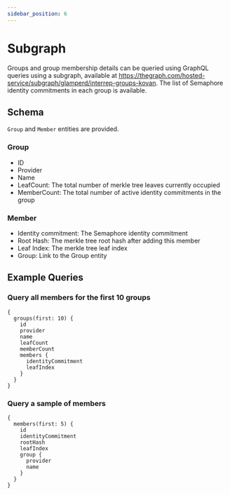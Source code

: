 ```yaml
---
sidebar_position: 6
---
```


# Subgraph

Groups and group membership details can be queried using GraphQL queries using a subgraph, available at https://thegraph.com/hosted-service/subgraph/glamperd/interrep-groups-kovan. The list of Semaphore identity commitments in each group is available.  


## Schema

`Group` and `Member` entities are provided. 

### Group
- ID
- Provider
- Name
- LeafCount: The total number of merkle tree leaves currently occupied
- MemberCount: The total number of active identity commitments in the group

### Member
- Identity commitment: The Semaphore identity commitment
- Root Hash: The merkle tree root hash after adding this member
- Leaf Index: The merkle tree leaf index
- Group: Link to the Group entity

## Example Queries

### Query all members for the first 10 groups

```
{
  groups(first: 10) {
    id
    provider
    name
    leafCount
    memberCount
    members {
      identityCommitment
      leafIndex
    }
  }
}
```

### Query a sample of members

```
{
  members(first: 5) {
    id
    identityCommitment
    rootHash
    leafIndex
    group {
      provider
      name
    }
  }
}
```
